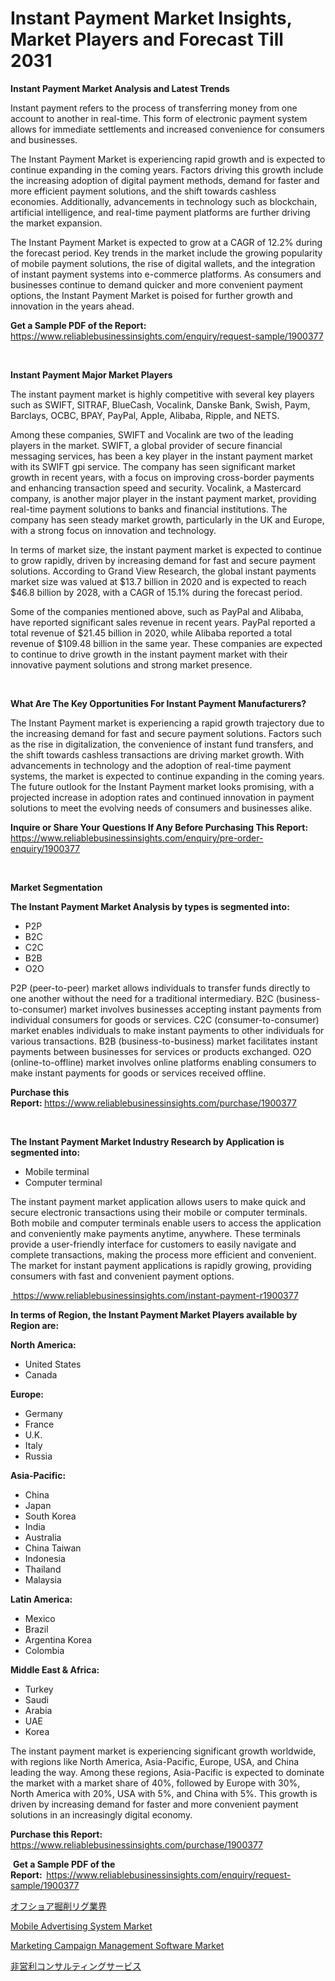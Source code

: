 <p><h1>Instant Payment Market Insights, Market Players and Forecast Till 2031</h1></p><p><strong>Instant Payment Market Analysis and Latest Trends</strong></p>
<p><p>Instant payment refers to the process of transferring money from one account to another in real-time. This form of electronic payment system allows for immediate settlements and increased convenience for consumers and businesses.</p><p>The Instant Payment Market is experiencing rapid growth and is expected to continue expanding in the coming years. Factors driving this growth include the increasing adoption of digital payment methods, demand for faster and more efficient payment solutions, and the shift towards cashless economies. Additionally, advancements in technology such as blockchain, artificial intelligence, and real-time payment platforms are further driving the market expansion.</p><p>The Instant Payment Market is expected to grow at a CAGR of 12.2% during the forecast period. Key trends in the market include the growing popularity of mobile payment solutions, the rise of digital wallets, and the integration of instant payment systems into e-commerce platforms. As consumers and businesses continue to demand quicker and more convenient payment options, the Instant Payment Market is poised for further growth and innovation in the years ahead.</p></p>
<p><strong>Get a Sample PDF of the Report:&nbsp;</strong> <a href="https://www.reliablebusinessinsights.com/enquiry/request-sample/1900377">https://www.reliablebusinessinsights.com/enquiry/request-sample/1900377</a></p>
<p>&nbsp;</p>
<p><strong>Instant Payment Major Market Players</strong></p>
<p><p>The instant payment market is highly competitive with several key players such as SWIFT, SITRAF, BlueCash, Vocalink, Danske Bank, Swish, Paym, Barclays, OCBC, BPAY, PayPal, Apple, Alibaba, Ripple, and NETS. </p><p>Among these companies, SWIFT and Vocalink are two of the leading players in the market. SWIFT, a global provider of secure financial messaging services, has been a key player in the instant payment market with its SWIFT gpi service. The company has seen significant market growth in recent years, with a focus on improving cross-border payments and enhancing transaction speed and security. Vocalink, a Mastercard company, is another major player in the instant payment market, providing real-time payment solutions to banks and financial institutions. The company has seen steady market growth, particularly in the UK and Europe, with a strong focus on innovation and technology.</p><p>In terms of market size, the instant payment market is expected to continue to grow rapidly, driven by increasing demand for fast and secure payment solutions. According to Grand View Research, the global instant payments market size was valued at $13.7 billion in 2020 and is expected to reach $46.8 billion by 2028, with a CAGR of 15.1% during the forecast period.</p><p>Some of the companies mentioned above, such as PayPal and Alibaba, have reported significant sales revenue in recent years. PayPal reported a total revenue of $21.45 billion in 2020, while Alibaba reported a total revenue of $109.48 billion in the same year. These companies are expected to continue to drive growth in the instant payment market with their innovative payment solutions and strong market presence.</p></p>
<p>&nbsp;</p>
<p><strong>What Are The Key Opportunities For Instant Payment Manufacturers?</strong></p>
<p><p>The Instant Payment market is experiencing a rapid growth trajectory due to the increasing demand for fast and secure payment solutions. Factors such as the rise in digitalization, the convenience of instant fund transfers, and the shift towards cashless transactions are driving market growth. With advancements in technology and the adoption of real-time payment systems, the market is expected to continue expanding in the coming years. The future outlook for the Instant Payment market looks promising, with a projected increase in adoption rates and continued innovation in payment solutions to meet the evolving needs of consumers and businesses alike.</p></p>
<p><strong>Inquire or Share Your Questions If Any Before Purchasing This Report:</strong> <a href="https://www.reliablebusinessinsights.com/enquiry/pre-order-enquiry/1900377">https://www.reliablebusinessinsights.com/enquiry/pre-order-enquiry/1900377</a></p>
<p>&nbsp;</p>
<p><strong>Market Segmentation</strong></p>
<p><strong>The Instant Payment Market Analysis by types is segmented into:</strong></p>
<p><ul><li>P2P</li><li>B2C</li><li>C2C</li><li>B2B</li><li>O2O</li></ul></p>
<p><p>P2P (peer-to-peer) market allows individuals to transfer funds directly to one another without the need for a traditional intermediary. B2C (business-to-consumer) market involves businesses accepting instant payments from individual consumers for goods or services. C2C (consumer-to-consumer) market enables individuals to make instant payments to other individuals for various transactions. B2B (business-to-business) market facilitates instant payments between businesses for services or products exchanged. O2O (online-to-offline) market involves online platforms enabling consumers to make instant payments for goods or services received offline.</p></p>
<p><strong>Purchase this Report:&nbsp;</strong><a href="https://www.reliablebusinessinsights.com/purchase/1900377">https://www.reliablebusinessinsights.com/purchase/1900377</a></p>
<p>&nbsp;</p>
<p><strong>The Instant Payment Market Industry Research by Application is segmented into:</strong></p>
<p><ul><li>Mobile terminal</li><li>Computer terminal</li></ul></p>
<p><p>The instant payment market application allows users to make quick and secure electronic transactions using their mobile or computer terminals. Both mobile and computer terminals enable users to access the application and conveniently make payments anytime, anywhere. These terminals provide a user-friendly interface for customers to easily navigate and complete transactions, making the process more efficient and convenient. The market for instant payment applications is rapidly growing, providing consumers with fast and convenient payment options.</p></p>
<p><a href="https://www.reliablebusinessinsights.com/instant-payment-r1900377">&nbsp;https://www.reliablebusinessinsights.com/instant-payment-r1900377</a></p>
<p><strong>In terms of Region, the Instant Payment Market Players available by Region are:</strong></p>
<p>
    <p> <strong> North America: </strong>
        <ul>
            <li>United States</li>
            <li>Canada</li>
        </ul>
        </p> 
    <p> <strong> Europe: </strong>
        <ul>
            <li>Germany</li>
            <li>France</li>
            <li>U.K.</li>
            <li>Italy</li>
            <li>Russia</li>
        </ul>
        </p> 
    <p> <strong> Asia-Pacific: </strong>
        <ul>
            <li>China</li>
            <li>Japan</li>
            <li>South Korea</li>
            <li>India</li>
            <li>Australia</li>
            <li>China Taiwan</li>
            <li>Indonesia</li>
            <li>Thailand</li>
            <li>Malaysia</li>
        </ul>
        </p> 
    <p> <strong> Latin America: </strong>
        <ul>
            <li>Mexico</li>
            <li>Brazil</li>
            <li>Argentina Korea</li>
            <li>Colombia</li>
        </ul>
        </p> 
    <p> <strong> Middle East & Africa: </strong>
        <ul>
            <li>Turkey</li>
            <li>Saudi</li>
            <li>Arabia</li>
            <li>UAE</li>
            <li>Korea</li>
        </ul>
    </p>
    </p>
<p><p>The instant payment market is experiencing significant growth worldwide, with regions like North America, Asia-Pacific, Europe, USA, and China leading the way. Among these regions, Asia-Pacific is expected to dominate the market with a market share of 40%, followed by Europe with 30%, North America with 20%, USA with 5%, and China with 5%. This growth is driven by increasing demand for faster and more convenient payment solutions in an increasingly digital economy.</p></p>
<p><strong>Purchase this Report: </strong><a href="https://www.reliablebusinessinsights.com/purchase/1900377">https://www.reliablebusinessinsights.com/purchase/1900377</a></p>
<p>&nbsp;<strong>Get a Sample PDF of the Report:&nbsp;&nbsp;</strong><a href="https://www.reliablebusinessinsights.com/enquiry/request-sample/1900377">https://www.reliablebusinessinsights.com/enquiry/request-sample/1900377</a></p>
<p><strong></strong></p>
<p><p><a href="https://github.com/DwightHuels1/Market-Research-Report-List-2/blob/main/6179422181316.md">オフショア掘削リグ業界</a></p><p><a href="https://github.com/Seman3302/Market-Research-Report-List-1/blob/main/mobile-advertising-system-market.md">Mobile Advertising System Market</a></p><p><a href="https://github.com/LaceyZemlak1/Market-Research-Report-List-1/blob/main/marketing-campaign-management-software-market.md">Marketing Campaign Management Software Market</a></p><p><a href="https://github.com/tanyaali3/Market-Research-Report-List-2/blob/main/7352852181315.md">非営利コンサルティングサービス</a></p></p>